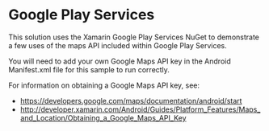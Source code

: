 Google Play Services
====================

This solution uses the Xamarin Google Play Services NuGet to demonstrate a few uses of
the maps API included within Google Play Services.

You will need to add your own Google Maps API key
in the Android Manifest.xml file for this sample to run correctly.

For information on obtaining a Google Maps API key, see:

  - https://developers.google.com/maps/documentation/android/start
  - http://developer.xamarin.com/Android/Guides/Platform_Features/Maps_and_Location/Obtaining_a_Google_Maps_API_Key
  
